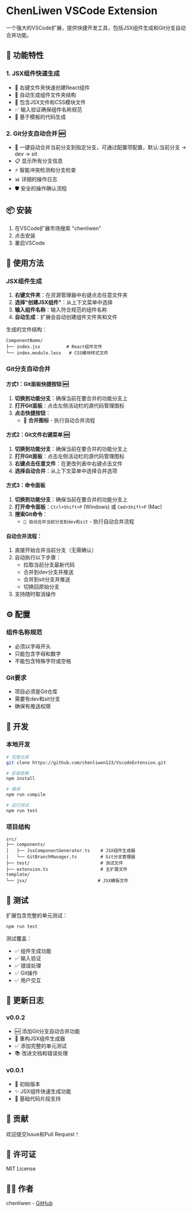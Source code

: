 # ChenLiwen VSCode Extension

一个强大的VSCode扩展，提供快捷开发工具，包括JSX组件生成和Git分支自动合并功能。

## 🚀 功能特性

### 1. JSX组件快速生成
- 🎯 右键文件夹快速创建React组件
- 📁 自动生成组件文件夹结构
- 🎨 包含JSX文件和CSS模块文件
- ✅ 输入验证确保组件名称规范
- 🔧 基于模板的代码生成

### 2. Git分支自动合并 🆕
- 🔀 一键自动合并当前分支到指定分支，可通过配置项配置，默认:当前分支 -> dev -> sit
- 📋 显示所有分支信息
- ⚡ 智能冲突检测和分支检查
- 📊 详细的操作日志
- 🛡️ 安全的操作确认流程

## 📦 安装

1. 在VSCode扩展市场搜索 "chenliwen"
2. 点击安装
3. 重启VSCode

## 🎯 使用方法

### JSX组件生成

1. **右键文件夹**：在资源管理器中右键点击任意文件夹
2. **选择"创建JSX组件"**：从上下文菜单中选择
3. **输入组件名称**：输入符合规范的组件名称
4. **自动生成**：扩展会自动创建组件文件夹和文件

生成的文件结构：
```
ComponentName/
├── index.jsx          # React组件文件
└── index.module.less   # CSS模块样式文件
```

### Git分支自动合并

#### 方式1：Git面板快捷按钮 🆕
1. **切换到功能分支**：确保当前在要合并的功能分支上
2. **打开Git面板**：点击左侧活动栏的源代码管理图标
3. **点击快捷按钮**：
   - 🔀 **合并图标** - 执行自动合并流程

#### 方式2：Git文件右键菜单 🆕
1. **切换到功能分支**：确保当前在要合并的功能分支上
2. **打开Git面板**：点击左侧活动栏的源代码管理图标
3. **右键点击任意文件**：在更改列表中右键点击文件
4. **选择自动合并**：从上下文菜单中选择合并选项

#### 方式3：命令面板
1. **切换到功能分支**：确保当前在要合并的功能分支上
2. **打开命令面板**：`Ctrl+Shift+P` (Windows) 或 `Cmd+Shift+P` (Mac)
3. **搜索Git命令**：
   - `🚀 自动合并当前分支到dev和sit` - 执行自动合并流程

#### 自动合并流程：
1. 直接开始合并当前分支（无需确认）
2. 自动执行以下步骤：
   - 拉取当前分支最新代码
   - 合并到dev分支并推送
   - 合并到sit分支并推送
   - 切换回原始分支
3. 支持随时取消操作

## ⚙️ 配置

### 组件名称规范
- 必须以字母开头
- 只能包含字母和数字
- 不能包含特殊字符或空格

### Git要求
- 项目必须是Git仓库
- 需要有dev和sit分支
- 确保有推送权限

## 🔧 开发

### 本地开发
```bash
# 克隆仓库
git clone https://github.com/chenliwen123/VscodeExtension.git

# 安装依赖
npm install

# 编译
npm run compile

# 运行测试
npm run test
```

### 项目结构
```
src/
├── components/
│   ├── JsxComponentGenerator.ts    # JSX组件生成器
│   └── GitBranchManager.ts         # Git分支管理器
├── test/                           # 测试文件
├── extension.ts                    # 主扩展文件
template/
└── jsx/                           # JSX模板文件
```

## 🧪 测试

扩展包含完整的单元测试：

```bash
npm run test
```

测试覆盖：
- ✅ 组件生成功能
- ✅ 输入验证
- ✅ 错误处理
- ✅ Git操作
- ✅ 用户交互

## 📝 更新日志

### v0.0.2
- 🆕 添加Git分支自动合并功能
- 🔧 重构JSX组件生成器
- ✅ 添加完整的单元测试
- 📚 改进文档和错误处理

### v0.0.1
- 🎉 初始版本
- ✨ JSX组件快速生成功能
- 📝 基础代码片段支持

## 🤝 贡献

欢迎提交Issue和Pull Request！

## 📄 许可证

MIT License

## 👨‍💻 作者

chenliwen - [GitHub](https://github.com/chenliwen123)
